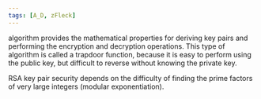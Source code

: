 ```yaml
---
tags: [A_D, zFleck]
---
```

algorithm provides the mathematical properties for deriving key pairs and performing the encryption and decryption operations. This type of algorithm is called a trapdoor function, because it is easy to perform using the public key, but difficult to reverse without knowing the private key.

RSA key pair security depends on the difficulty of finding the prime factors of very large integers (modular exponentiation).